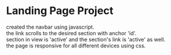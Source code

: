 # Landing Page Project
created the navbar using javascript.  
the link scrolls to the desired section with anchor 'id'.  
section in view is  'active'  and the section's link is 'active' as well.  
the page is responsive for all different devices using css.  


